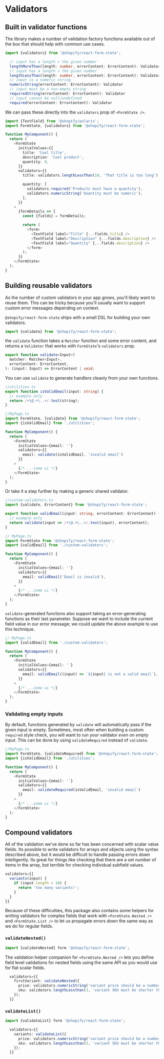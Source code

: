 # Validators

## Built in validator functions

The library makes a number of validation factory functions available out of the box that should help with common use cases.

```typescript
import {validators} from '@shopify/react-form-state';
```

```typescript
  // input has a length > the given number
  lengthMoreThan(length: number, errorContent: ErrorContent): Validator
  // input has a length < the given number
  lengthLessThan(length: number, errorContent: ErrorContent): Validator
  // input is a numeric string
  numericString(errorContent: ErrorContent): Validator
  // input must be a non-empty string
  requiredString(errorContent: ErrorContent): Validator
  // input cannot be null/undefined
  required(errorContent: ErrorContent): Validator
```

We can pass these directly into the `validators` prop of `<FormState />`.

```typescript
import {TextField} from '@shopify/polaris';
import FormState, {validators} from '@shopify/react-form-state';

function MyComponent() {
  return (
    <FormState
      initialValues={{
        title: 'Cool title',
        description: 'Cool product',
        quantity: 0,
      }}
      validators={{
        title: validators.lengthLessThan(10, 'That title is too long')

        quantity: [
          validators.required('Products must have a quantity'),
          validators.numericString('Quantity must be numeric'),
        ],
      }}
    >
      {formDetails => {
        const {fields} = formDetails;

        return (
          <form>
            <TextField label="Title" {...fields.title} />
            <TextField label="Description" {...fields.description} />
            <TextField label="Quantity" {...fields.description} />
          </form>
        );
      }}
    </FormState>
  );
}
```

## Building reusable validators

As the number of custom validators in your app grows, you'll likely want to reuse them. This can be tricky because you'll usually want to support custom error messages depending on context.

`@shopify/react-form-state` ships with a small DSL for building your own validators.

```typescript
import {validate} from '@shopify/react-form-state';
```

the `validate` function takes a `Matcher` function and some error content, and returns a `Validator` that works with `FormState`'s `validators` prop.

```typescript
export function validate<Input>(
  matcher: Matcher<Input>,
  errorContent: ErrorContent,
): (input: Input) => ErrorContent | void;
```

You can use `validate` to generate handlers cleanly from your own functions.

```typescript
//utilities.ts
export function isValidEmail(input: string) {
  // example only
  return /+\@.+\..+/.test(string);
}
```

```typescript
//MyPage.ts
import FormState, {validate} from '@shopify/react-form-state';
import {isValidEmail} from './utilities';

function MyComponent() {
  return (
    <FormState
      initialValues={email: ''}
      validators={{
        email: validate(isValidEmail, 'invalid email')
      }}
    >
      {/* ...some ui */}
    </FormState>
  );
}
```

Or take it a step further by making a generic shared validator.

```typescript
//custom-validators.ts
import {validate, ErrorContent} from '@shopify/react-form-state';

export function validEmail(input: string, errorContent: ErrorContent) {
  // example only
  return validate(input => /+\@.+\..+/.test(input), errorContent);
}
```

```typescript
// MyPage.ts
import FormState from '@shopify/react-form-state';
import {validEmail} from './custom-validators';

function MyComponent() {
  return (
    <FormState
      initialValues={email: ''}
      validators={{
        email: validEmail('Email is invalid'),
      }}
    >
      {/* ...some ui */}
    </FormState>
  );
}
```

`validate`-generated functions also support taking an error-generating functions as their last parameter. Suppose we want to include the current field value in our error message; we could update the above example to use this technique.

```typescript
// MyPage.ts
import {validEmail} from './custom-validators';

function MyComponent() {
  return (
    <FormState
      initialValues={email: ''}
      validators={{
        email: validEmail((input) => `${input} is not a valid email`),
      }}
    >
      {/* ...some ui */}
    </FormState>
  );
}
```

### Validating empty inputs

By default, functions generated by `validate` will automatically pass if the given input is empty. Sometimes, most often when building a custom `required` style check, you will want to run your validator _even on empty input_. This can be done by using `validateRequired` instead of `validate`.

```typescript
//MyPage.ts
import FormState, {validateRequired} from '@shopify/react-form-state';
import {isValidEmail} from './utilities';

function MyComponent() {
  return (
    <FormState
      initialValues={email: ''}
      validators={{
        email: validateRequired(isValidEmail, 'invalid email')
      }}
    >
      {/* ...some ui */}
    </FormState>
  );
}
```

## Compound validators

All of the validation we've done so far has been concerned with scalar value fields. Its possible to write validators for arrays and objects using the syntax described above, but it would be difficult to handle passing errors down intelligently. Its great for things like checking that there are a set number of items in the array, but terrible for checking individual subfield values.

```typescript
validators={{
  variants(input) {
    if (input.length > 10) {
      return 'too many variants!';
    }
  }
}}
```

Because of these difficulties, this package also contains some helpers for writing validators for complex fields that work with `<FormState.Nested />` and `<FormState.List />` to let us propagate errors down the same way as we do for regular fields.

### `validateNested()`

```typescript
import {validateNested} form '@shopify/react-form-state';
```

The validation helper companion for `<FormState.Nested />` lets you define field level validations for nested fields using the same API as you would use for flat scalar fields.

```typescript
  validators={{
    firstVariant: validateNested({
      price: validators.numericString('variant price should be a number'),
      sku: validators.lengthLessthan(3, 'variant SKU must be shorter than 3 characters');
    });
  }}
```

### `validateList()`

```typescript
import {validateList} form '@shopify/react-form-state';
```

```typescript
  validators={{
    variants: validateList({
      price: validators.numericString('variant price should be a number'),
      sku: validators.lengthLessthan(3, 'variant SKU must be shorter than 3 characters');
    });
  }}
```
